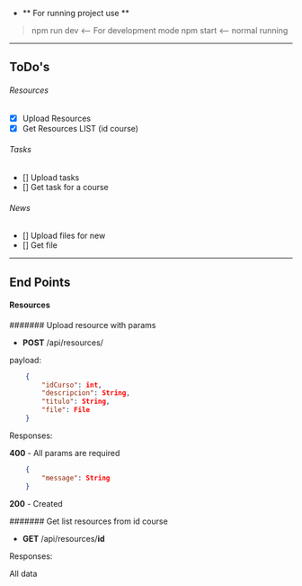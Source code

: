 * ** For running project use **

> npm run dev  <-- For development mode
> npm start <-- normal running


---

## ToDo's

###### Resources
- [x] Upload Resources
- [x] Get Resources LIST (id course)

###### Tasks
- [] Upload tasks
- [] Get task for a course


###### News
- [] Upload files for new
- [] Get file

---
## End Points

#### Resources

####### Upload resource with params
* **POST** /api/resources/

payload: 

```json
    {
        "idCurso": int,
        "descripcion": String,
        "titulo": String,
        "file": File
    }
```

Responses:

**400** - All params are required

```json
    {
        "message": String
    }
```

**200** - Created


####### Get list resources from id course
* **GET** /api/resources/**id**

Responses:

All data

